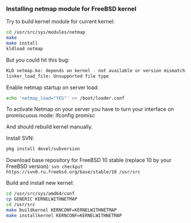 ### Installing netmap module for FreeBSD kernel

Try to build kernel module for current kernel:
```bash
cd /usr/src/sys/modules/netmap
make 
make install
kldload netmap
```

But you could hit this bug:
```bash
KLD netmap.ko: depends on kernel - not available or version mismatch
linker_load_file: Unsupported file type
```

Enable netmap startup on server load:
```bash
echo 'netmap_load="YES"' >> /boot/loader.conf
```
To activate Netmap on your server you have to turn your interface on promiscuous mode:
ifconfig <interface> promisc

And should rebuild kernel manually.

Install SVN:
```bash
pkg install devel/subversion
```

Download base repository for FreeBSD 10 stable (replace 10 by your FreeBSD version):
```svn checkput https://svn0.ru.freebsd.org/base/stable/10 /usr/src```

Build and install new kernel:
```bash
cd /usr/src/sys/amd64/conf
cp GENERIC KERNELWITHNETMAP
cd /usr/src
make buildkernel KERNCONF=KERNELWITHNETMAP
make installkernel KERNCONF=KERNELWITHNETMAP
```

